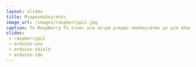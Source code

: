 ```yaml
---
layout: slides
title: Μικρουπολογιστές
image_url: /images/raspberrypi1.jpg
caption: Το Raspberry Pi είναι μια σειρά μικρών υπολογιστών με μία πλακέτα (SBC) που αναπτύχθηκε στο Ηνωμένο Βασίλειο από το Ίδρυμα Raspberry Pi σε συνεργασία με την Broadcom.Το έργο Raspberry Pi αρχικά έκλινε προς την προώθηση της διδασκαλίας της βασικής επιστήμης των υπολογιστών στα σχολεία και στις αναπτυσσόμενες χώρες. Το αρχικό μοντέλο έγινε πιο δημοφιλές από ό,τι αναμενόταν, πουλώντας εκτός της αγοράς-στόχου του για χρήσεις όπως η ρομποτική. Χρησιμοποιείται ευρέως σε πολλούς τομείς, όπως για την παρακολούθηση του καιρού, λόγω του χαμηλού κόστους, της σπονδυλωτικότητας και του ανοιχτού σχεδιασμού του. Συνήθως χρησιμοποιείται από χομπίστες υπολογιστών και ηλεκτρονικών, λόγω της υιοθέτησης των προτύπων HDMI και USB. Μετά την κυκλοφορία του δεύτερου τύπου πλακέτας, το Raspberry Pi Foundation δημιούργησε μια νέα οντότητα, με το όνομα Raspberry Pi Trading, και εγκατέστησε τον Eben Upton ως Διευθύνοντα Σύμβουλο, με την ευθύνη της ανάπτυξης τεχνολογίας.[20] Το Ίδρυμα επαναδιατέθηκε ως εκπαιδευτικό φιλανθρωπικό ίδρυμα για την προώθηση της διδασκαλίας της βασικής επιστήμης των υπολογιστών σε σχολεία και αναπτυσσόμενες χώρες. Τα περισσότερα Pis κατασκευάζονται σε ένα εργοστάσιο της Sony στο Pencoed της Ουαλίας,ενώ άλλα κατασκευάζονται στην Κίνα και την Ιαπωνία.
slides:
 - raspberrypi2
 - arduino-uno
 - arduino-shield
 - arduino-ide
---
```

